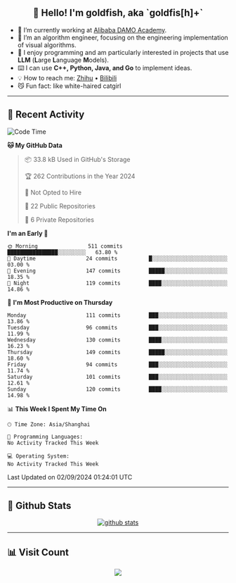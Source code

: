 
<h2 align="center">👋 Hello! I'm goldfish, aka `goldfis[h]+`</h2>

- 📍 I’m currently working at [Alibaba DAMO Academy](https://damo.alibaba.com/).  
- 🌱 I’m an algorithm engineer, focusing on the engineering implementation of visual algorithms.  
- 💬 I enjoy programming and am particularly interested in projects that use **LLM** (**L**arge **L**anguage **M**odels).   
- ⌨️ I can use **C++, Python, Java, and Go** to implement ideas.  
- 💡 How to reach me: [Zhihu](https://www.zhihu.com/people/goldfishh) • [Bilibili](https://space.bilibili.com/11349246)  
- 😼 Fun fact: like white-haired catgirl  

-------

## 🔧 Recent Activity

<!--START_SECTION:waka-->
![Code Time](http://img.shields.io/badge/Code%20Time-87%20hrs%2010%20mins-blue)

**🐱 My GitHub Data** 

> 📦 33.8 kB Used in GitHub's Storage 
 > 
> 🏆 262 Contributions in the Year 2024
 > 
> 🚫 Not Opted to Hire
 > 
> 📜 22 Public Repositories 
 > 
> 🔑 6 Private Repositories 
 > 
**I'm an Early 🐤** 

```text
🌞 Morning                511 commits         ████████████████░░░░░░░░░   63.80 % 
🌆 Daytime                24 commits          █░░░░░░░░░░░░░░░░░░░░░░░░   03.00 % 
🌃 Evening                147 commits         █████░░░░░░░░░░░░░░░░░░░░   18.35 % 
🌙 Night                  119 commits         ████░░░░░░░░░░░░░░░░░░░░░   14.86 % 
```
📅 **I'm Most Productive on Thursday** 

```text
Monday                   111 commits         ███░░░░░░░░░░░░░░░░░░░░░░   13.86 % 
Tuesday                  96 commits          ███░░░░░░░░░░░░░░░░░░░░░░   11.99 % 
Wednesday                130 commits         ████░░░░░░░░░░░░░░░░░░░░░   16.23 % 
Thursday                 149 commits         █████░░░░░░░░░░░░░░░░░░░░   18.60 % 
Friday                   94 commits          ███░░░░░░░░░░░░░░░░░░░░░░   11.74 % 
Saturday                 101 commits         ███░░░░░░░░░░░░░░░░░░░░░░   12.61 % 
Sunday                   120 commits         ████░░░░░░░░░░░░░░░░░░░░░   14.98 % 
```


📊 **This Week I Spent My Time On** 

```text
🕑︎ Time Zone: Asia/Shanghai

💬 Programming Languages: 
No Activity Tracked This Week

💻 Operating System: 
No Activity Tracked This Week
```


 Last Updated on 02/09/2024 01:24:01 UTC
<!--END_SECTION:waka-->

-------

## 📆 Github Stats

<p align="center">
    <a href="https://github.com/anuraghazra/github-readme-stats">
      <img src="https://github-readme-stats.vercel.app/api?username=goldfishh&show_icons=true&theme=dracula" alt="github stats" />
    </a>
</p>

-------

## 📊 Visit Count

<p align="center">
  <a href="https://count.getloli.com/"><img src="https://count.getloli.com/get/@:goldfishh?theme=rule34"></a>
</p>
